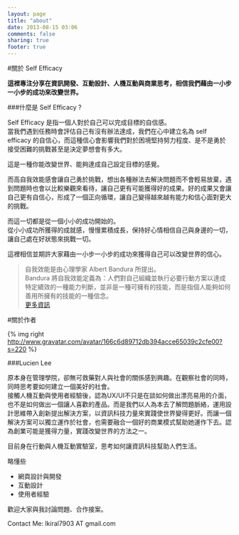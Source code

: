 ```yaml
---
layout: page
title: "about"
date: 2013-08-15 03:06
comments: false
sharing: true
footer: true
---
```


#關於 Self Efficacy

**這裡專注分享在資訊開發、互動設計、人機互動與商業思考，相信我們藉由一小步一小步的成功來改變世界。**

###什麼是 Self Efficacy ?

Self Efficacy 是指一個人對於自己可以完成目標的自信感。  
當我們遇到任務時會評估自己有沒有辦法達成，我們在心中建立名為 self efficacy 的自信心，而這種信心會影響我們對於困境堅持努力程度、是不是勇於接受困難的挑戰甚至是決定夢想會有多大。

這是一種你能改變世界、能夠達成自己設定目標的感覺。

而高自我效能感會讓自己勇於挑戰，想出各種辦法去解決問題而不會輕易放棄，遇到問題時也會以比較樂觀來看待，讓自己更有可能獲得好的成果。好的成果又會讓自己更有自信心，形成了一個正向循環，讓自己變得越來越有能力和信心面對更大的挑戰。

而這一切都是從一個小小的成功開始的。  
從小小成功所獲得的成就感，慢慢累積成長，保持好心情相信自己與身邊的一切，讓自己處在好狀態來挑戰一切。

這裡相信並期許大家藉由一小步一小步的成功來獲得自己可以改變世界的信心。

>自我效能是由心理學家 Albert Bandura 所提出。  
>Bandura 將自我效能定義為：人們對自己組織並執行必要行動方案以達成特定績效的一種能力判斷，並非是一種可擁有的技能，而是指個人能夠如何善用所擁有的技能的一種信念。  
>[更多資訊](http://wiki.mbalib.com/zh-tw/%E8%87%AA%E6%88%91%E6%95%88%E8%83%BD)

#關於作者

{% img right http://www.gravatar.com/avatar/166c6d89712db394acce65039c2cfe00?s=220 %}

###Lucien Lee 

原本身在管理學院，卻無可救藥對人與社會的關係感到興趣。在觀察社會的同時，同時思考要如何建立一個美好的社會。  
接觸人機互動與使用者經驗後，認為UX/UI不只是在談如何做出漂亮易用的介面，也不是如何做出一個讓人喜歡的產品。而是我們以人為本去了解問題脈絡，運用設計思維帶入創新提出解決方案，以資訊科技力量來實踐使世界變得更好。而讓一個解決方案可以獨立運作於社會，也需要融合一個好的商業模式幫助她運作下去。認為創業可能是獲得力量，實踐改變世界的方法之一。

目前身在行動與人機互動實驗室，思考如何讓資訊科技幫助人們生活。

略懂些 

- 網頁設計與開發
- 互動設計
- 使用者經驗

歡迎大家與我討論問題、合作接案。

Contact Me: lkiral7903 AT gmail.com